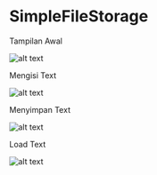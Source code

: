# SimpleFileStorage

Tampilan Awal

![alt text](https://github.com/NailiyatulAfifah/SimpleFileStorage/blob/master/Screenshot_2019-04-09-13-19-01-58.png?raw=true)


Mengisi Text

![alt text](https://github.com/NailiyatulAfifah/SimpleFileStorage/blob/master/Screenshot_2019-04-09-13-19-12-71.png?raw=true)


Menyimpan Text

![alt text](https://github.com/NailiyatulAfifah/SimpleFileStorage/blob/master/Screenshot_2019-04-09-13-19-19-15.png?raw=true)


Load Text

![alt text](https://github.com/NailiyatulAfifah/SimpleFileStorage/blob/master/Screenshot_2019-04-09-13-19-21-65.png?raw=true)
